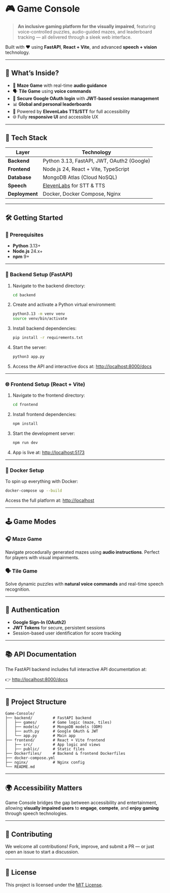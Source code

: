# 🎮 Game Console

> **An inclusive gaming platform for the visually impaired**, featuring voice-controlled puzzles, audio-guided mazes, and leaderboard tracking — all delivered through a sleek web interface.

Built with ❤️ using **FastAPI**, **React + Vite**, and advanced **speech + vision** technology.

---

## 🧠 What’s Inside?

* 🧩 **Maze Game** with real-time **audio guidance**
* 🗣️ **Tile Game** using **voice commands**
* 🔐 **Secure Google OAuth login** with **JWT-based session management**
* 📊 **Global and personal leaderboards**
* 💬 Powered by **ElevenLabs TTS/STT** for full accessibility
* 🌐 Fully **responsive UI** and accessible UX

---

## 🚀 Tech Stack

| Layer          | Technology                                             |
| -------------- | ------------------------------------------------------ |
| **Backend**    | Python 3.13, FastAPI, JWT, OAuth2 (Google)             |
| **Frontend**   | Node.js 24, React + Vite, TypeScript                   |
| **Database**   | MongoDB Atlas (Cloud NoSQL)                            |
| **Speech**     | [ElevenLabs](https://www.elevenlabs.io/) for STT & TTS |
| **Deployment** | Docker, Docker Compose, Nginx                          |

---

## 🛠️ Getting Started

### 🔁 Prerequisites

* **Python** 3.13+
* **Node.js** 24.x+
* **npm** 9+

---

### 🐍 Backend Setup (FastAPI)

1. Navigate to the backend directory:

   ```sh
   cd backend
   ```
2. Create and activate a Python virtual environment:

   ```sh
   python3.13 -m venv venv
   source venv/bin/activate
   ```
3. Install backend dependencies:

   ```sh
   pip install -r requirements.txt
   ```
4. Start the server:

   ```sh
   python3 app.py
   ```
5. Access the API and interactive docs at:
   [http://localhost:8000/docs](http://localhost:8000/docs)

---

### 🌐 Frontend Setup (React + Vite)

1. Navigate to the frontend directory:

   ```sh
   cd frontend
   ```
2. Install frontend dependencies:

   ```sh
   npm install
   ```
3. Start the development server:

   ```sh
   npm run dev
   ```
4. App is live at:
   [http://localhost:5173](http://localhost:5173)

---

### 🐳 Docker Setup

To spin up everything with Docker:

```sh
docker-compose up --build
```

Access the full platform at:
[http://localhost](http://localhost)

---

## 🕹️ Game Modes

### 🎧 Maze Game

Navigate procedurally generated mazes using **audio instructions**. Perfect for players with visual impairments.

### 🗣️ Tile Game

Solve dynamic puzzles with **natural voice commands** and real-time speech recognition.

---

## 🔐 Authentication

* **Google Sign-In (OAuth2)**
* **JWT Tokens** for secure, persistent sessions
* Session-based user identification for score tracking

---

## 📚 API Documentation

The FastAPI backend includes full interactive API documentation at:

👉 [http://localhost:8000/docs](http://localhost:8000/docs)

---

## 📁 Project Structure

```
Game-Console/
├── backend/         # FastAPI backend
│   ├── games/       # Game logic (maze, tiles)
│   ├── models/      # MongoDB models (ODM)
│   ├── auth.py      # Google OAuth & JWT
│   └── app.py       # Main app
├── frontend/        # React + Vite frontend
│   ├── src/         # App logic and views
│   ├── public/      # Static files
├── Dockerfiles/     # Backend & frontend Dockerfiles
├── docker-compose.yml
├── nginx/           # Nginx config
└── README.md
```

---

## 🌍 Accessibility Matters

Game Console bridges the gap between accessibility and entertainment, allowing **visually impaired users** to **engage**, **compete**, and **enjoy gaming** through speech technologies.

---

## 🤝 Contributing

We welcome all contributions!
Fork, improve, and submit a PR — or just open an issue to start a discussion.

---

## 📄 License

This project is licensed under the [MIT License](LICENSE).
